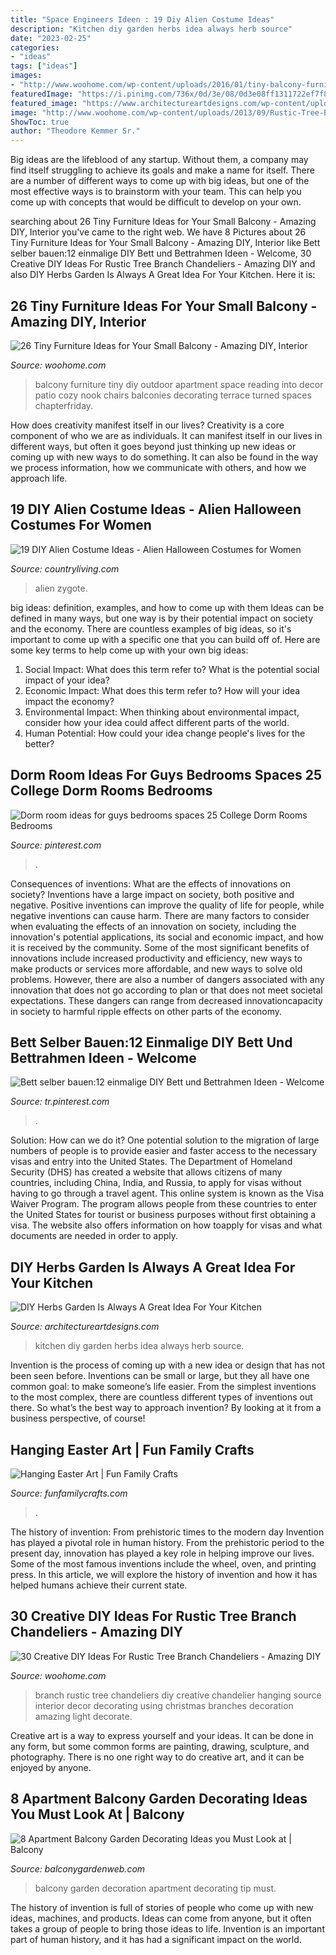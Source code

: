 ```yaml
---
title: "Space Engineers Ideen : 19 Diy Alien Costume Ideas"
description: "Kitchen diy garden herbs idea always herb source"
date: "2023-02-25"
categories:
- "ideas"
tags: ["ideas"]
images:
- "http://www.woohome.com/wp-content/uploads/2016/01/tiny-balcony-furniture-4-2.jpg"
featuredImage: "https://i.pinimg.com/736x/0d/3e/08/0d3e08ff1311722ef7f847726aa61f54.jpg"
featured_image: "https://www.architectureartdesigns.com/wp-content/uploads/2017/02/6-3-e1485987017198.jpg"
image: "http://www.woohome.com/wp-content/uploads/2013/09/Rustic-Tree-Branch-Chandeliers-9.jpg"
ShowToc: true
author: "Theodore Kemmer Sr."
---
```



Big ideas are the lifeblood of any startup. Without them, a company may find itself struggling to achieve its goals and make a name for itself. There are a number of different ways to come up with big ideas, but one of the most effective ways is to brainstorm with your team. This can help you come up with concepts that would be difficult to develop on your own.

	

		
searching about 26 Tiny Furniture Ideas for Your Small Balcony - Amazing DIY, Interior you've came to the right web. We have 8 Pictures about 26 Tiny Furniture Ideas for Your Small Balcony - Amazing DIY, Interior like Bett selber bauen:12 einmalige DIY Bett und Bettrahmen Ideen - Welcome, 30 Creative DIY Ideas For Rustic Tree Branch Chandeliers - Amazing DIY and also DIY Herbs Garden Is Always A Great Idea For Your Kitchen. Here it is:
		
    
## 26 Tiny Furniture Ideas For Your Small Balcony - Amazing DIY, Interior

<img loading=lazy src="http://www.woohome.com/wp-content/uploads/2016/01/tiny-balcony-furniture-4-2.jpg" onerror="this.onerror=null;this.src='https://tse4.mm.bing.net/th?id=OIP.BCTUa_-MSez0y-1KhGGlOQHaL0&amp;pid=15.1';" alt="26 Tiny Furniture Ideas for Your Small Balcony - Amazing DIY, Interior">

_Source: woohome.com_

>balcony furniture tiny diy outdoor apartment space reading into decor patio cozy nook chairs balconies decorating terrace turned spaces chapterfriday. 

	

How does creativity manifest itself in our lives?
Creativity is a core component of who we are as individuals. It can manifest itself in our lives in different ways, but often it goes beyond just thinking up new ideas or coming up with new ways to do something. It can also be found in the way we process information, how we communicate with others, and how we approach life.

    
## 19 DIY Alien Costume Ideas - Alien Halloween Costumes For Women

<img loading=lazy src="https://hips.hearstapps.com/hmg-prod.s3.amazonaws.com/images/image1-1564140299.jpeg?crop=1xw:1xh;center,top&amp;resize=480:*" onerror="this.onerror=null;this.src='https://tse2.mm.bing.net/th?id=OIP.vS1jSSMJBG8NtUToSbcyfAHaK5&amp;pid=15.1';" alt="19 DIY Alien Costume Ideas - Alien Halloween Costumes for Women">

_Source: countryliving.com_

>alien zygote. 

	

big ideas: definition, examples, and how to come up with them
Ideas can be defined in many ways, but one way is by their potential impact on society and the economy. There are countless examples of big ideas, so it's important to come up with a specific one that you can build off of. Here are some key terms to help come up with your own big ideas:
1. Social Impact: What does this term refer to? What is the potential social impact of your idea?  
2. Economic Impact: What does this term refer to? How will your idea impact the economy?  
3. Environmental Impact: When thinking about environmental impact, consider how your idea could affect different parts of the world. 
4. Human Potential: How could your idea change people's lives for the better?

    
## Dorm Room Ideas For Guys Bedrooms Spaces 25 College Dorm Rooms Bedrooms

<img loading=lazy src="https://i.pinimg.com/736x/9a/66/2a/9a662a8ada34055c8af64ef0d32b0f88.jpg" onerror="this.onerror=null;this.src='https://tse3.mm.bing.net/th?id=OIP.FynKu93eQ35B6J0ey0w3igHaJ3&amp;pid=15.1';" alt="Dorm room ideas for guys bedrooms spaces 25 College Dorm Rooms Bedrooms">

_Source: pinterest.com_

>. 

	

Consequences of inventions: What are the effects of innovations on society?
Inventions have a large impact on society, both positive and negative. Positive inventions can improve the quality of life for people, while negative inventions can cause harm. There are many factors to consider when evaluating the effects of an innovation on society, including the innovation's potential applications, its social and economic impact, and how it is received by the community. Some of the most significant benefits of innovations include increased productivity and efficiency, new ways to make products or services more affordable, and new ways to solve old problems. However, there are also a number of dangers associated with any innovation that does not go according to plan or that does not meet societal expectations. These dangers can range from decreased innovationcapacity in society to harmful ripple effects on other parts of the economy.

    
## Bett Selber Bauen:12 Einmalige DIY Bett Und Bettrahmen Ideen - Welcome

<img loading=lazy src="https://i.pinimg.com/736x/0d/3e/08/0d3e08ff1311722ef7f847726aa61f54.jpg" onerror="this.onerror=null;this.src='https://tse4.mm.bing.net/th?id=OIP.48eibwCkbDVe7TxA5HpfHgHaIG&amp;pid=15.1';" alt="Bett selber bauen:12 einmalige DIY Bett und Bettrahmen Ideen - Welcome">

_Source: tr.pinterest.com_

>. 

	

Solution: How can we do it?
One potential solution to the migration of large numbers of people is to provide easier and faster access to the necessary visas and entry into the United States. The Department of Homeland Security (DHS) has created a website that allows citizens of many countries, including China, India, and Russia, to apply for visas without having to go through a travel agent. This online system is known as the Visa Waiver Program. The program allows people from these countries to enter the United States for tourist or business purposes without first obtaining a visa. The website also offers information on how toapply for visas and what documents are needed in order to apply.

    
## DIY Herbs Garden Is Always A Great Idea For Your Kitchen

<img loading=lazy src="https://www.architectureartdesigns.com/wp-content/uploads/2017/02/6-3-e1485987017198.jpg" onerror="this.onerror=null;this.src='https://tse3.mm.bing.net/th?id=OIP.WJer6sdnlceIiUW9hG9eBAHaJe&amp;pid=15.1';" alt="DIY Herbs Garden Is Always A Great Idea For Your Kitchen">

_Source: architectureartdesigns.com_

>kitchen diy garden herbs idea always herb source. 

	

Invention is the process of coming up with a new idea or design that has not been seen before. Inventions can be small or large, but they all have one common goal: to make someone’s life easier. From the simplest inventions to the most complex, there are countless different types of inventions out there. So what’s the best way to approach invention? By looking at it from a business perspective, of course!

    
## Hanging Easter Art | Fun Family Crafts

<img loading=lazy src="https://funfamilycrafts.com/wp-content/uploads/2014/03/easter_art.jpg" onerror="this.onerror=null;this.src='https://tse3.mm.bing.net/th?id=OIP.NKrgiQfin70w_bY9NPAMLAHaJ4&amp;pid=15.1';" alt="Hanging Easter Art | Fun Family Crafts">

_Source: funfamilycrafts.com_

>. 

	

The history of invention: From prehistoric times to the modern day
Invention has played a pivotal role in human history. From the prehistoric period to the present day, innovation has played a key role in helping improve our lives. Some of the most famous inventions include the wheel, oven, and printing press. In this article, we will explore the history of invention and how it has helped humans achieve their current state.

    
## 30 Creative DIY Ideas For Rustic Tree Branch Chandeliers - Amazing DIY

<img loading=lazy src="http://www.woohome.com/wp-content/uploads/2013/09/Rustic-Tree-Branch-Chandeliers-9.jpg" onerror="this.onerror=null;this.src='https://tse3.mm.bing.net/th?id=OIP.N9Kl18-1kUxB_Mk59fGshQHaJ4&amp;pid=15.1';" alt="30 Creative DIY Ideas For Rustic Tree Branch Chandeliers - Amazing DIY">

_Source: woohome.com_

>branch rustic tree chandeliers diy creative chandelier hanging source interior decor decorating using christmas branches decoration amazing light decorate. 

	

Creative art is a way to express yourself and your ideas. It can be done in any form, but some common forms are painting, drawing, sculpture, and photography. There is no one right way to do creative art, and it can be enjoyed by anyone.

    
## 8 Apartment Balcony Garden Decorating Ideas You Must Look At | Balcony

<img loading=lazy src="http://balconygardenweb.com/wp-content/uploads/2015/12/balcony-garden-decoration_mini.jpg" onerror="this.onerror=null;this.src='https://tse3.mm.bing.net/th?id=OIP.vyErwTKw9BZ3JLh36hoQzwHaLH&amp;pid=15.1';" alt="8 Apartment Balcony Garden Decorating Ideas you Must Look at | Balcony">

_Source: balconygardenweb.com_

>balcony garden decoration apartment decorating tip must. 

	

The history of invention is full of stories of people who come up with new ideas, machines, and products. Ideas can come from anyone, but it often takes a group of people to bring those ideas to life. Invention is an important part of human history, and it has had a significant impact on the world.

